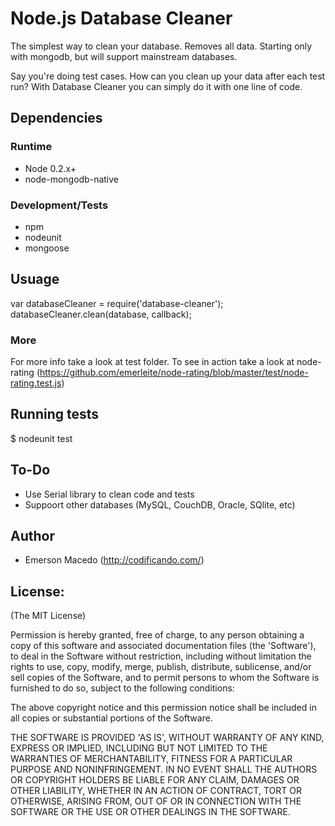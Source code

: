 Node.js Database Cleaner
========================
The simplest way to clean your database. Removes all data. Starting only with mongodb, but will support mainstream databases.

Say you're doing test cases. How can you clean up your data after each
test run? With Database Cleaner you can simply do it with one line of code.

Dependencies
------------

### Runtime
* Node 0.2.x+
* node-mongodb-native

### Development/Tests
* npm
* nodeunit
* mongoose

Usuage
------
var databaseCleaner = require('database-cleaner');
databaseCleaner.clean(database, callback);

### More
For more info take a look at test folder. To see in action take a look
at node-rating (<https://github.com/emerleite/node-rating/blob/master/test/node-rating.test.js>)

Running tests
-------------
$ nodeunit test

To-Do
-----
* Use Serial library to clean code and tests
* Suppoort other databases (MySQL, CouchDB, Oracle, SQlite, etc)

Author
------

* Emerson Macedo (<http://codificando.com/>)

License:
--------

(The MIT License)

Permission is hereby granted, free of charge, to any person obtaining
a copy of this software and associated documentation files (the
'Software'), to deal in the Software without restriction, including
without limitation the rights to use, copy, modify, merge, publish,
distribute, sublicense, and/or sell copies of the Software, and to
permit persons to whom the Software is furnished to do so, subject to
the following conditions:

The above copyright notice and this permission notice shall be
included in all copies or substantial portions of the Software.

THE SOFTWARE IS PROVIDED 'AS IS', WITHOUT WARRANTY OF ANY KIND,
EXPRESS OR IMPLIED, INCLUDING BUT NOT LIMITED TO THE WARRANTIES OF
MERCHANTABILITY, FITNESS FOR A PARTICULAR PURPOSE AND NONINFRINGEMENT.
IN NO EVENT SHALL THE AUTHORS OR COPYRIGHT HOLDERS BE LIABLE FOR ANY
CLAIM, DAMAGES OR OTHER LIABILITY, WHETHER IN AN ACTION OF CONTRACT,
TORT OR OTHERWISE, ARISING FROM, OUT OF OR IN CONNECTION WITH THE
SOFTWARE OR THE USE OR OTHER DEALINGS IN THE SOFTWARE.
